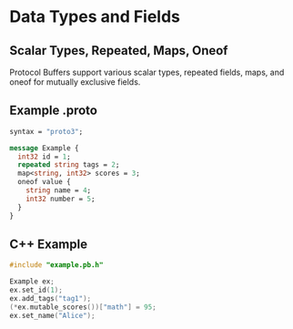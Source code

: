 # Data Types and Fields

## Scalar Types, Repeated, Maps, Oneof
Protocol Buffers support various scalar types, repeated fields, maps, and oneof for mutually exclusive fields.

## Example .proto
```proto
syntax = "proto3";

message Example {
  int32 id = 1;
  repeated string tags = 2;
  map<string, int32> scores = 3;
  oneof value {
    string name = 4;
    int32 number = 5;
  }
}
```

## C++ Example
```cpp
#include "example.pb.h"

Example ex;
ex.set_id(1);
ex.add_tags("tag1");
(*ex.mutable_scores())["math"] = 95;
ex.set_name("Alice");
```
